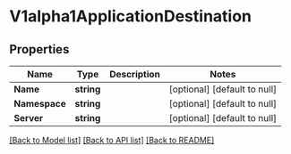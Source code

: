# V1alpha1ApplicationDestination

## Properties
Name | Type | Description | Notes
------------ | ------------- | ------------- | -------------
**Name** | **string** |  | [optional] [default to null]
**Namespace** | **string** |  | [optional] [default to null]
**Server** | **string** |  | [optional] [default to null]

[[Back to Model list]](../README.md#documentation-for-models) [[Back to API list]](../README.md#documentation-for-api-endpoints) [[Back to README]](../README.md)


